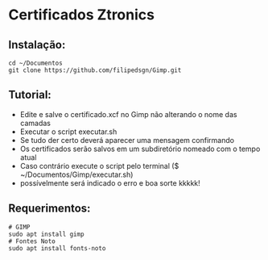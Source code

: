 # Certificados Ztronics

## Instalação:

    cd ~/Documentos
    git clone https://github.com/filipedsgn/Gimp.git

## Tutorial:

* Edite e salve o certificado.xcf no Gimp não alterando o nome das camadas
* Executar o script executar.sh
* Se tudo der certo deverá aparecer uma mensagem confirmando
* Os certificados serão salvos em um subdiretório nomeado com o tempo atual
* Caso contrário execute o script pelo terminal ($ ~/Documentos/Gimp/executar.sh)
* possívelmente será indicado o erro e boa sorte kkkkk!

## Requerimentos:

    # GIMP
    sudo apt install gimp
    # Fontes Noto
    sudo apt install fonts-noto